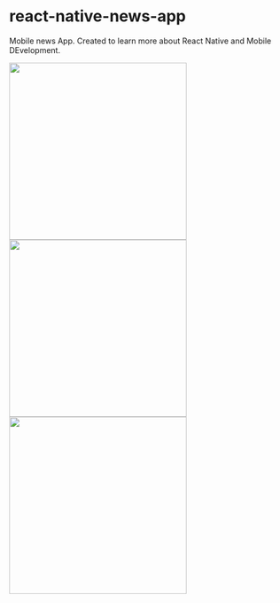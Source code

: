 # react-native-news-app

Mobile news App. Created to learn more about React Native and Mobile DEvelopment.

<img src="https://github.com/vezhdelit/react-native-news-app/assets/57722783/29d27b7d-bd9b-429a-8826-c9e7b096904a" width="320">
<img src="https://github.com/vezhdelit/react-native-news-app/assets/57722783/0ca70777-6eae-4f69-b7b2-f650b1bedcbb" width="320">
<img src="https://github.com/vezhdelit/react-native-news-app/assets/57722783/cc0e044b-8706-40f0-ab3b-057121cfcb2a" width="320">

